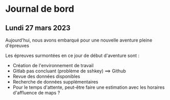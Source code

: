 # Journal de bord

## Lundi 27 mars 2023

Aujourd'hui, nous avons embarqué pour une nouvelle aventure pleine d'épreuves

Les épreuves surmontées en ce jour de début d'aventure sont :
- Création de l'environnement de travail
- Gitlab pas concluant (problème de sshkey) ==> Github
- Revue des données disponibles
- Recherche de données supplémentaires
- Pour le temps d'attente, peut-être faire une estimation avec les horaires d'affluence de maps ?